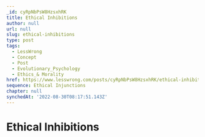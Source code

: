 ```yaml
---
_id: cyRpNbPsW8HzsxhRK
title: Ethical Inhibitions
author: null
url: null
slug: ethical-inhibitions
type: post
tags:
  - LessWrong
  - Concept
  - Post
  - Evolutionary_Psychology
  - Ethics_& Morality
href: https://www.lesswrong.com/posts/cyRpNbPsW8HzsxhRK/ethical-inhibitions
sequence: Ethical Injunctions
chapter: null
synchedAt: '2022-08-30T08:17:51.143Z'
---
```

# Ethical Inhibitions

